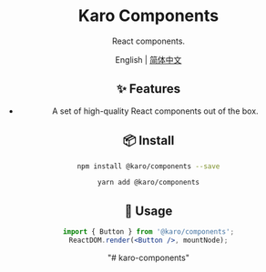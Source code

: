 <h1 align="center">Karo Components</h1>

<div align="center">

React components.

English | [简体中文](./README-zh_CN.md)

## ✨ Features

- A set of high-quality React components out of the box.

## 📦 Install

```bash
npm install @karo/components --save
```

```bash
yarn add @karo/components
```

## 🔨 Usage

```jsx
import { Button } from '@karo/components';
ReactDOM.render(<Button />, mountNode);
```
"# karo-components" 
